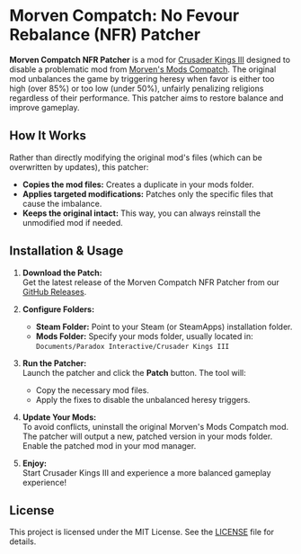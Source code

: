 # Morven Compatch: No Fevour Rebalance (NFR) Patcher

**Morven Compatch NFR Patcher** is a mod for [Crusader Kings III](https://store.steampowered.com/app/1158310/Crusader_Kings_III/) designed to disable a problematic mod from [Morven's Mods Compatch](https://steamcommunity.com/sharedfiles/filedetails/?id=3001489429). The original mod unbalances the game by triggering heresy when favor is either too high (over 85%) or too low (under 50%), unfairly penalizing religions regardless of their performance. This patcher aims to restore balance and improve gameplay.

## How It Works

Rather than directly modifying the original mod's files (which can be overwritten by updates), this patcher:
- **Copies the mod files:** Creates a duplicate in your mods folder.
- **Applies targeted modifications:** Patches only the specific files that cause the imbalance.
- **Keeps the original intact:** This way, you can always reinstall the unmodified mod if needed.

## Installation & Usage

1. **Download the Patch:**  
   Get the latest release of the Morven Compatch NFR Patcher from our [GitHub Releases](https://github.com/Tygrtraxx/Morven_Compatch_NFR_Patcher/releases).

2. **Configure Folders:**  
   - **Steam Folder:** Point to your Steam (or SteamApps) installation folder.
   - **Mods Folder:** Specify your mods folder, usually located in:  
     `Documents/Paradox Interactive/Crusader Kings III`

3. **Run the Patcher:**  
   Launch the patcher and click the **Patch** button. The tool will:
   - Copy the necessary mod files.
   - Apply the fixes to disable the unbalanced heresy triggers.

4. **Update Your Mods:**  
   To avoid conflicts, uninstall the original Morven's Mods Compatch mod. The patcher will output a new, patched version in your mods folder. Enable the patched mod in your mod manager.

5. **Enjoy:**  
   Start Crusader Kings III and experience a more balanced gameplay experience!

## License

This project is licensed under the MIT License. See the [LICENSE](LICENSE) file for details.
